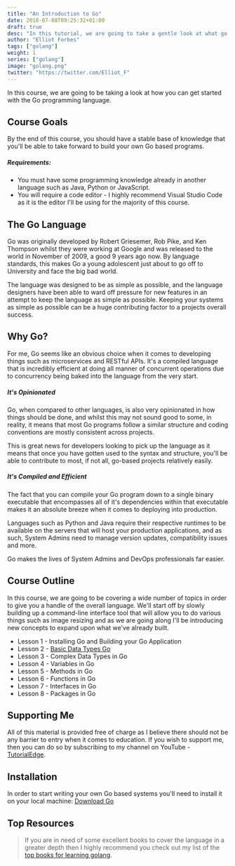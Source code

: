 ```yaml
---
title: "An Introduction to Go"
date: 2018-07-08T09:25:32+01:00
draft: true
desc: "In this tutorial, we are going to take a gentle look at what go is, and how to get started programming your own go programs"
author: "Elliot Forbes"
tags: ["golang"]
weight: 1
series: ["golang"]
image: "golang.png"
twitter: "https://twitter.com/Elliot_F"
---
```


In this course, we are going to be taking a look at how you can get started with the Go programming language. 

## Course Goals

By the end of this course, you should have a stable base of knowledge that you'll be able to take forward to build your own Go based programs.

##### Requirements:

* You must have some programming knowledge already in another language such as Java, Python or JavaScript. 
* You will require a code editor - I highly recommend Visual Studio Code as it is the editor I'll be using for the majority of this course.


## The Go Language

Go was originally developed by Robert Griesemer, Rob Pike, and Ken Thompson whilst they were working at Google and was released to the world in November of 2009, a good 9 years ago now. By language standards, this makes Go a young adolescent just about to go off to University and face the big bad world. 

The language was designed to be as simple as possible, and the language designers have been able to ward off pressure for new features in an attempt to keep the language as simple as possible. Keeping your systems as simple as possible can be a huge contributing factor to a projects overall success.

## Why Go?

For me, Go seems like an obvious choice when it comes to developing things such as microservices and RESTful APIs. It's a compiled language that is incredibly efficient at doing all manner of concurrent operations due to concurrency being baked into the language from the very start. 

##### It's Opinionated

Go, when compared to other languages, is also very opinionated in how things should be done, and whilst this may not sound good to some, in reality, it means that most Go programs follow a similar structure and coding conventions are mostly consistent across projects. 

This is great news for developers looking to pick up the language as it means that once you have gotten used to the syntax and structure, you'll be able to contribute to most, if not all, go-based projects relatively easily. 

##### It's Compiled and Efficient

The fact that you can compile your Go program down to a single binary executable that encompasses all of it's dependencies within that executable makes it an absolute breeze when it comes to deploying into production.

Languages such as Python and Java require their respective runtimes to be available on the servers that will host your production applications, and as such, System Admins need to manage version updates, compatibility issues and more. 

Go makes the lives of System Admins and DevOps professionals far easier.

## Course Outline

In this course, we are going to be covering a wide number of topics in order to give you a handle of the overall language. We'll start off by slowly building up a command-line interface tool that will allow you to do various things such as image resizing and as we are going along I'll be introducing new concepts to expand upon what we've already built.

* Lesson 1 - Installing Go and Building your Go Application
* Lesson 2 - [Basic Data Types Go](/golang/go-basic-types-tutorial/)
* Lesson 3 - Complex Data Types in Go
* Lesson 4 - Variables in Go
* Lesson 5 - Methods in Go
* Lesson 6 - Functions in Go
* Lesson 7 - Interfaces in Go
* Lesson 8 - Packages in Go

## Supporting Me

All of this material is provided free of charge as I believe there should not be any barrier to entry when it comes to education. If you wish to support me, then you can do so by subscribing to my channel on YouTube - [TutorialEdge](https://youtube.com/tutorialedge).

## Installation

In order to start writing your own Go based systems you'll need to install it on your local machine: [Download Go](https://golang.org/dl/) 

## Top Resources

> If you are in need of some excellent books to cover the language in a greater depth then I highly recommend you check out my list of the [top books for learning golang](/golang/top-books-for-learning-golang/).
